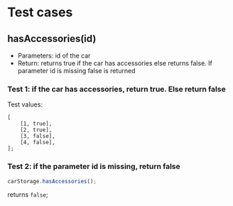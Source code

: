 # Test cases

## **hasAccessories(id)**

- Parameters: id of the car
- Return: returns true if the car has accessories else returns false. If parameter id is missing false is returned

### Test 1: if the car has accessories, return true. Else return false

Test values:
```
[
    [1, true],
    [2, true],
    [3, false],
    [4, false],
];
```

### Test 2: if the parameter id is missing, return false

```js
carStorage.hasAccessories();
```
returns `false`;
